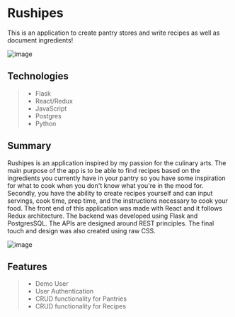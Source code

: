# Rushipes

This is an application to create pantry stores and write recipes as well as document ingredients! 

![image](https://user-images.githubusercontent.com/79602970/128782649-cb70081e-5143-4ec5-b167-27228cf65595.png)

## Technologies

> * Flask
> * React/Redux
> * JavaScript
> * Postgres
> * Python

## Summary

Rushipes is an application inspired by my passion for the culinary arts. The main purpose of the app is to be able to find recipes based on the ingredients you currently have in your pantry so you have some inspiration for what to cook when you don't know what you're in the mood for. Secondly, you have the ability to create recipes yourself and can input servings, cook time, prep time, and the instructions necessary to cook your food. The front end of this application was made with React and it follows Redux architecture. The backend was developed using Flask and PostgresSQL. The APIs are designed around REST principles. The final touch and design was also created using raw CSS.

![image](https://user-images.githubusercontent.com/79602970/128783024-2ab0c2e4-addb-40ee-8e1b-d6a657d71c16.png)

## Features 

> * Demo User 
> * User Authentication 
> * CRUD functionality for Pantries 
> * CRUD functionality for Recipes
